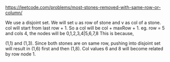 https://leetcode.com/problems/most-stones-removed-with-same-row-or-column/

We use a disjoint set.
We will set u as row of stone and v as col of a stone.
col will start from last row + 1. So a col will be col + maxRow + 1.
eg. row = 5 and cols 4, the nodes will be
    0,1,2,3,4|5,6,7,8
This is because, 

(1,1) and (1,3). Since both stones are on same row, pushing into disjoint set will result in (1,6) first and then (1,8).
Col values 6 and 8 will become related by row node 1.